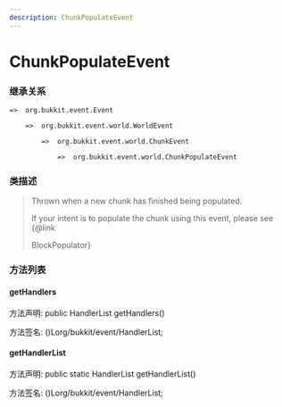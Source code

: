 ```yaml
---
description: ChunkPopulateEvent
---
```


# ChunkPopulateEvent

### 继承关系

    =>  org.bukkit.event.Event

        =>  org.bukkit.event.world.WorldEvent

            =>  org.bukkit.event.world.ChunkEvent

                =>  org.bukkit.event.world.ChunkPopulateEvent

### 类描述

> Thrown when a new chunk has finished being populated.
>
> <p>
>
> If your intent is to populate the chunk using this event, please see {@link
>
> BlockPopulator}

### 方法列表

#### getHandlers

方法声明: public HandlerList getHandlers()

方法签名: ()Lorg/bukkit/event/HandlerList;

#### getHandlerList

方法声明: public static HandlerList getHandlerList()

方法签名: ()Lorg/bukkit/event/HandlerList;